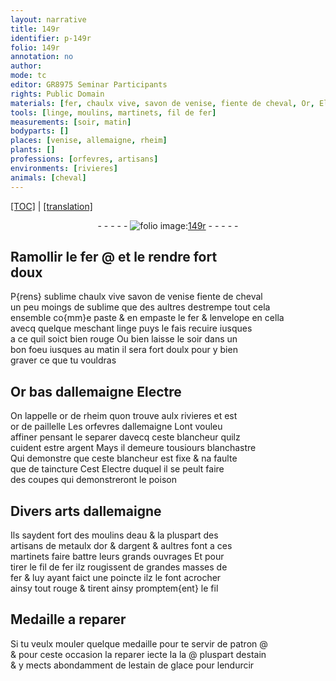 ```yaml
---
layout: narrative
title: 149r
identifier: p-149r
folio: 149r
annotation: no
author:
mode: tc
editor: GR8975 Seminar Participants
rights: Public Domain
materials: [fer, chaulx vive, savon de venise, fiente de cheval, Or, Electre, or, argent, eau, metaulx, estain, estain de glace]
tools: [linge, moulins, martinets, fil de fer]
measurements: [soir, matin]
bodyparts: []
places: [venise, allemaigne, rheim]
plants: []
professions: [orfevres, artisans]
environments: [rivieres]
animals: [cheval]
---
```


<p><a href="{{ site.baseurl }}/diplomatic/" target="_blank">[TOC]</a> | <a href="{{ site.baseurl }}/texts/p-149r_tl/ target="_blank"">[translation]</a></p><div class="folio" align="center">- - - - - <a href="http://gallica.bnf.fr/ark:/12148/btv1b10500001g/f303.image" target="_blank"><img src="https://cu-mkp.github.io/2017-workshop-edition/assets/photo-icon.png" alt="folio image: " style="display:inline-block; margin-bottom:-3px;"/>149r</a> - - - - - </div>  
  

## Ramollir le <span class="m">fer</span> @ et le rendre fort<br/> doux

 
P{rens} sublime <span class="m">chaulx vive</span> <span class="m">savon de <span class="pl">venise</span></span> <span class="m">fiente de <span class="al">cheval</span></span><br/> un peu moings de sublime que des aultres destrempe tout cela<br/> ensemble co{mm}e paste & en empaste le <span class="m">fer</span> & lenvelope en cella<br/> avecq quelque meschant <span class="tl">linge</span> puys le fais recuire iusques<br/> a ce quil soict bien rouge Ou bien laisse le <span class="ms">soir</span> dans un<br/> bon foeu iusques au <span class="ms">matin</span> il sera fort doulx pour y bien<br/> graver ce que tu vouldras
 
 
  

## <span class="m">Or</span> bas d<span class="pl">allemaigne</span> <span class="m">Electre</span>

 
On lappelle <span class="m">or</span> de <span class="pl">rheim</span> quon trouve aulx <span class="env">rivieres</span> et est<br/> <span class="m">or</span> de paillelle Les <span class="pro">orfevres</span> d<span class="pl">allemaigne</span> Lont vouleu<br/> affiner pensant le separer davecq ceste blancheur quilz<br/> cuident estre <span class="m">argent</span> Mays il demeure tousiours blanchastre<br/> Qui demonstre que ceste blancheur est fixe & na faulte<br/> que de taincture Cest <span class="m">Electre</span> duquel il se peult faire<br/> des coupes qui demonstreront le poison
 
 
  

## Divers arts d<span class="pl">allemaigne</span>

 
Ils saydent fort des <span class="tl">moulins</span> d<span class="m">eau</span> & la pluspart des<br/> <span class="pro">artisans</span> de <span class="m">metaulx</span> d<span class="m">or</span> & d<span class="m">argent</span> & aultres font a ces<br/> <span class="tl">martinets</span> <span class="del">faire</span> battre leurs grands ouvrages Et pour<br/> tirer le <span class="tl">fil de <span class="m">fer</span></span> ilz rougissent de grandes masses de<br/> <span class="m">fer</span> & luy ayant faict une poincte ilz le font acrocher<br/> ainsy tout rouge & tirent ainsy promptem{ent} le fil
 
 
  

## Medaille a reparer

 
Si tu veulx mouler quelque medaille pour te servir de patron @<br/> & pour ceste occasion la reparer iecte la la @ pluspart d<span class="m">estain</span><br/> & y mects abondamment de l<span class="m">estain de glace</span> pour lendurcir
 
